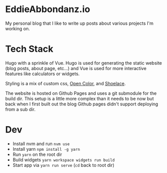# EddieAbbondanz.io

My personal blog that I like to write up posts about various projects I'm working on.

# Tech Stack

Hugo with a sprinkle of Vue. Hugo is used for generating the static website (blog posts, about page, etc...) and Vue is used for more interactive features like calculators or widgets. 

Styling is a mix of custom css, [Open Color](https://yeun.github.io/open-color/), and [Shoelace](https://shoelace.style/).

The website is hosted on Github Pages and uses a git submodule for the build dir. This setup is a little more complex than it needs to be now but back when I first built out the blog Github pages didn't support deploying from a sub dir.

# Dev

- Install nvm and run `nvm use`
- Install yarn `npm install -g yarn`
- Run `yarn` on the root dir
- Build widgets `yarn workspace widgets run build`
- Start app via `yarn run serve` (`cd` back to root dir)